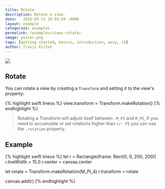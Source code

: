 ```yaml
---
title: Rotate
description: Rotate a view.
date:   2016-05-11 10:59:59 -0800
layout: example
categories: examples
permalink: /examples/views-rotate/
image: poster.png
tags: [getting started, basics, introduction, easy, c4]
author: Travis Kirton
---
```

![](rotate.png)

## Rotate
You can rotate a view by creating a `Transform` and setting it to the view's property:

{% highlight swift lineos %}
view.transform = Transform.makeRotation()
{% endhighlight %}

> Rotating a Transform will adjust itself between `-M_PI` and `M_PI`, if you need to accumulate or set rotations higher than `+/- PI` you can use the `.rotation` property.

## Example
{% highlight swift lineos %}
let r = Rectangle(frame: Rect(0, 0, 200, 200))
r.lineWidth = 15.0
r.center = canvas.center

let rotate = Transform.makeRotation(M_PI_4)
r.transform = rotate

canvas.add(r)
{% endhighlight %}
